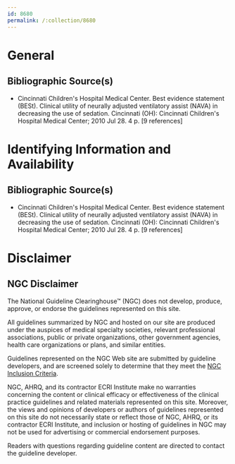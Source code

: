```yaml
---
id: 8680
permalink: /:collection/8680
---
```


# General

## Bibliographic Source(s)

- Cincinnati Children's Hospital Medical Center. Best evidence statement (BESt). Clinical utility of neurally adjusted ventilatory assist (NAVA) in decreasing the use of sedation. Cincinnati (OH): Cincinnati Children's Hospital Medical Center; 2010 Jul 28. 4 p. [9 references]

# Identifying Information and Availability

## Bibliographic Source(s)

- Cincinnati Children's Hospital Medical Center. Best evidence statement (BESt). Clinical utility of neurally adjusted ventilatory assist (NAVA) in decreasing the use of sedation. Cincinnati (OH): Cincinnati Children's Hospital Medical Center; 2010 Jul 28. 4 p. [9 references]

# Disclaimer

## NGC Disclaimer

The National Guideline Clearinghouse™ (NGC) does not develop, produce, approve, or endorse the guidelines represented on this site.

All guidelines summarized by NGC and hosted on our site are produced under the auspices of medical specialty societies, relevant professional associations, public or private organizations, other government agencies, health care organizations or plans, and similar entities.

Guidelines represented on the NGC Web site are submitted by guideline developers, and are screened solely to determine that they meet the [NGC Inclusion Criteria](/help-and-about/summaries/inclusion-criteria).

NGC, AHRQ, and its contractor ECRI Institute make no warranties concerning the content or clinical efficacy or effectiveness of the clinical practice guidelines and related materials represented on this site. Moreover, the views and opinions of developers or authors of guidelines represented on this site do not necessarily state or reflect those of NGC, AHRQ, or its contractor ECRI Institute, and inclusion or hosting of guidelines in NGC may not be used for advertising or commercial endorsement purposes.

Readers with questions regarding guideline content are directed to contact the guideline developer.

